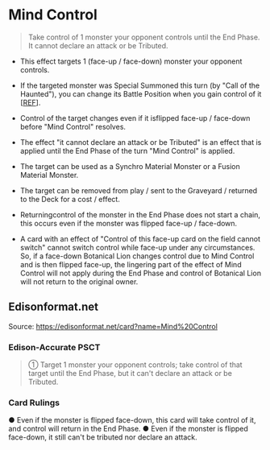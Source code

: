 # Mind Control

> Take control of 1 monster your opponent controls until the End Phase. It cannot declare an attack or be Tributed.

*   This effect targets 1 (face-up / face-down) monster your opponent controls.  
    
*   If the targeted monster was Special Summoned this turn (by "Call of the Haunted"), you can change its Battle Position when you gain control of it \[[REF](https://www.pojo.biz/board/showthread.php?t=1127248)\].  
    
*   Control of the target changes even if it isflipped face-up / face-down before "Mind Control" resolves.  
    
*   The effect "it cannot declare an attack or be Tributed" is an effect that is applied until the End Phase of the turn "Mind Control" is applied.
*   The target can be used as a Synchro Material Monster or a Fusion Material Monster.
*   The target can be removed from play / sent to the Graveyard / returned to the Deck for a cost / effect.
*   Returningcontrol of the monster in the End Phase does not start a chain, this occurs even if the monster was flipped face-up / face-down.  
    
*   A card with an effect of "Control of this face-up card on the field cannot switch" cannot switch control while face-up under any circumstances. So, if a face-down Botanical Lion changes control due to Mind Control and is then flipped face-up, the lingering part of the effect of Mind Control will not apply during the End Phase and control of Botanical Lion will not return to the original owner.

## Edisonformat.net

Source: https://edisonformat.net/card?name=Mind%20Control

### Edison-Accurate PSCT

> ① Target 1 monster your opponent controls; take control of that target until the End Phase, but it can't declare an attack or be Tributed.

### Card Rulings

● Even if the monster is flipped face-down, this card will take control of it, and control will return in the End Phase.
● Even if the monster is flipped face-down, it still can't be tributed nor declare an attack.
            